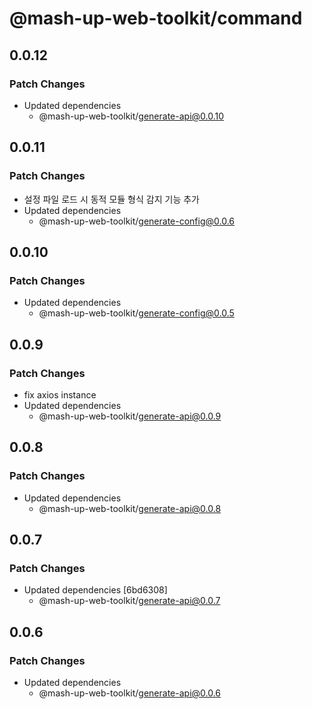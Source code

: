 # @mash-up-web-toolkit/command

## 0.0.12

### Patch Changes

- Updated dependencies
  - @mash-up-web-toolkit/generate-api@0.0.10

## 0.0.11

### Patch Changes

- 설정 파일 로드 시 동적 모듈 형식 감지 기능 추가
- Updated dependencies
  - @mash-up-web-toolkit/generate-config@0.0.6

## 0.0.10

### Patch Changes

- Updated dependencies
  - @mash-up-web-toolkit/generate-config@0.0.5

## 0.0.9

### Patch Changes

- fix axios instance
- Updated dependencies
  - @mash-up-web-toolkit/generate-api@0.0.9

## 0.0.8

### Patch Changes

- Updated dependencies
  - @mash-up-web-toolkit/generate-api@0.0.8

## 0.0.7

### Patch Changes

- Updated dependencies [6bd6308]
  - @mash-up-web-toolkit/generate-api@0.0.7

## 0.0.6

### Patch Changes

- Updated dependencies
  - @mash-up-web-toolkit/generate-api@0.0.6
